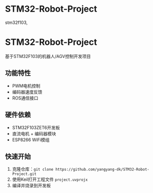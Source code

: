 # STM32-Robot-Project
stm32f103,
# STM32-Robot-Project
基于STM32F103的机器人/AGV控制开发项目

## 功能特性
- PWM电机控制
- 编码器速度反馈
- ROS通信接口

## 硬件依赖
- STM32F103ZET6开发板
- 直流电机 + 编码器模块
- ESP8266 WiFi模组

## 快速开始
1. 克隆仓库：`git clone https://github.com/yangyang-dk/STM32-Robot-Project.git`
2. 使用Keil打开工程文件 `project.uvprojx`
3. 编译并烧录到开发板
